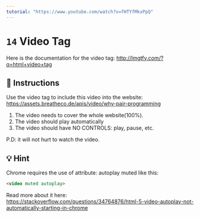 ```yaml
---
tutorial: "https://www.youtube.com/watch?v=fHTYfMkxPpQ"
---
```


# `14` Video Tag

Here is the documentation for the video tag: http://lmgtfy.com/?q=html+video+tag

## 📝 Instructions

Use the video tag to include this video into the website:
https://assets.breatheco.de/apis/video/why-pair-programming

1. The video needs to cover the whole website(100%).
2. The video should play automatically
3. The video should have NO CONTROLS: play, pause, etc.

P.D: it will not hurt to watch the video.

## 💡 Hint

Chrome requires the use of attribute: autoplay muted like this:

```html
<video muted autoplay>

```
Read more about it here: https://stackoverflow.com/questions/34764876/html-5-video-autoplay-not-automatically-starting-in-chrome
